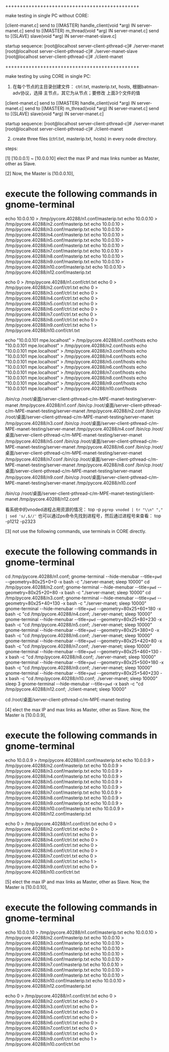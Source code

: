 
++++++++++++++++++++++++++++++++++++++++++++++

make testing in single PC without CORE:

[client-manet.c] send to
[(MASTER) handle_client(void *arg) IN server-manet.c] send to
[(MASTER) m_thread(void *arg) IN server-manet.c] send to
[(SLAVE) slave(void *arg) IN server-manet-slave.c]

startup sequence:
[root@localhost server-client-pthread-c]# ./server-manet
[root@localhost server-client-pthread-c]# ./server-manet-slave
[root@localhost server-client-pthread-c]# ./client-manet

++++++++++++++++++++++++++++++++++++++++++++++

make testing by using CORE in single PC:

1. 	在每个节点的主目录创建文件： ctrl.txt, masterip.txt, hosts, 
	根据batman-adv协议，选择 主节点，其它为从节点；要修改 上面3个文件的值

[client-manet.c] send to
[(MASTER) handle_client(void *arg) IN server-manet.c] send to
[(MASTER) m_thread(void *arg) IN server-manet.c] send to
[(SLAVE) slave(void *arg) IN server-manet.c]

startup sequence:
[root@localhost server-client-pthread-c]# ./server-manet
[root@localhost server-client-pthread-c]# ./client-manet

2.  create three files (ctrl.txt, masterip.txt, hosts) in every node directory.

steps:

[1]
[10.0.0.1] ~ [10.0.0.10]
elect the max IP and max links number as Master, other as Slave.

[2]
Now, the Master is [10.0.0.10],
# execute the following commands in gnome-terminal
echo 10.0.0.10 > /tmp/pycore.40288/n1.conf/masterip.txt
echo 10.0.0.10 > /tmp/pycore.40288/n2.conf/masterip.txt
echo 10.0.0.10 > /tmp/pycore.40288/n3.conf/masterip.txt
echo 10.0.0.10 > /tmp/pycore.40288/n4.conf/masterip.txt
echo 10.0.0.10 > /tmp/pycore.40288/n5.conf/masterip.txt
echo 10.0.0.10 > /tmp/pycore.40288/n6.conf/masterip.txt
echo 10.0.0.10 > /tmp/pycore.40288/n7.conf/masterip.txt
echo 10.0.0.10 > /tmp/pycore.40288/n8.conf/masterip.txt
echo 10.0.0.10 > /tmp/pycore.40288/n9.conf/masterip.txt
echo 10.0.0.10 > /tmp/pycore.40288/n10.conf/masterip.txt
echo 10.0.0.10 > /tmp/pycore.40288/n12.conf/masterip.txt

echo 0 > /tmp/pycore.40288/n1.conf/ctrl.txt
echo 0 > /tmp/pycore.40288/n2.conf/ctrl.txt
echo 0 > /tmp/pycore.40288/n3.conf/ctrl.txt
echo 0 > /tmp/pycore.40288/n4.conf/ctrl.txt
echo 0 > /tmp/pycore.40288/n5.conf/ctrl.txt
echo 0 > /tmp/pycore.40288/n6.conf/ctrl.txt
echo 0 > /tmp/pycore.40288/n7.conf/ctrl.txt
echo 0 > /tmp/pycore.40288/n8.conf/ctrl.txt
echo 0 > /tmp/pycore.40288/n9.conf/ctrl.txt
echo 1 > /tmp/pycore.40288/n10.conf/ctrl.txt

echo "10.0.0.101   mpe.localhost" > /tmp/pycore.40288/n1.conf/hosts
echo "10.0.0.101   mpe.localhost" > /tmp/pycore.40288/n2.conf/hosts
echo "10.0.0.101   mpe.localhost" > /tmp/pycore.40288/n3.conf/hosts
echo "10.0.0.101   mpe.localhost" > /tmp/pycore.40288/n4.conf/hosts
echo "10.0.0.101   mpe.localhost" > /tmp/pycore.40288/n5.conf/hosts
echo "10.0.0.101   mpe.localhost" > /tmp/pycore.40288/n6.conf/hosts
echo "10.0.0.101   mpe.localhost" > /tmp/pycore.40288/n7.conf/hosts
echo "10.0.0.101   mpe.localhost" > /tmp/pycore.40288/n8.conf/hosts
echo "10.0.0.101   mpe.localhost" > /tmp/pycore.40288/n9.conf/hosts
echo "10.0.0.101   mpe.localhost" > /tmp/pycore.40288/n10.conf/hosts

/bin/cp /root/桌面/server-client-pthread-c/m-MPE-manet-testing/server-manet /tmp/pycore.40288/n1.conf
/bin/cp /root/桌面/server-client-pthread-c/m-MPE-manet-testing/server-manet /tmp/pycore.40288/n2.conf
/bin/cp /root/桌面/server-client-pthread-c/m-MPE-manet-testing/server-manet /tmp/pycore.40288/n3.conf
/bin/cp /root/桌面/server-client-pthread-c/m-MPE-manet-testing/server-manet /tmp/pycore.40288/n4.conf
/bin/cp /root/桌面/server-client-pthread-c/m-MPE-manet-testing/server-manet /tmp/pycore.40288/n5.conf
/bin/cp /root/桌面/server-client-pthread-c/m-MPE-manet-testing/server-manet /tmp/pycore.40288/n6.conf
/bin/cp /root/桌面/server-client-pthread-c/m-MPE-manet-testing/server-manet /tmp/pycore.40288/n7.conf
/bin/cp /root/桌面/server-client-pthread-c/m-MPE-manet-testing/server-manet /tmp/pycore.40288/n8.conf
/bin/cp /root/桌面/server-client-pthread-c/m-MPE-manet-testing/server-manet /tmp/pycore.40288/n9.conf
/bin/cp /root/桌面/server-client-pthread-c/m-MPE-manet-testing/server-manet /tmp/pycore.40288/n10.conf

/bin/cp /root/桌面/server-client-pthread-c/m-MPE-manet-testing/client-manet /tmp/pycore.40288/n12.conf

看系统中的vnoded进程占用资源的情况：
top -p `pgrep vnoded | tr "\\n" "," | sed 's/,$//'`
也可以通过ps命令先找到进程号，然后通过进程号来查看：
top -p1212 -p2323

[3] not use the following commands, use terminals in CORE directly.
# execute the following commands in gnome-terminal
cd /tmp/pycore.40288/n1.conf; gnome-terminal --hide-menubar --title=`pwd` --geometry=80x25+0+0 -x bash -c "./server-manet; sleep 10000"
cd /tmp/pycore.40288/n2.conf; gnome-terminal --hide-menubar --title=`pwd` --geometry=80x25+20+80 -x bash -c "./server-manet; sleep 10000"
cd /tmp/pycore.40288/n3.conf; gnome-terminal --hide-menubar --title=`pwd` --geometry=80x25+40+130 -x bash -c "./server-manet; sleep 10000"
gnome-terminal --hide-menubar --title=`pwd` --geometry=80x25+60+180 -x bash -c "cd /tmp/pycore.40288/n4.conf; ./server-manet; sleep 10000"
gnome-terminal --hide-menubar --title=`pwd` --geometry=80x25+80+230 -x bash -c "cd /tmp/pycore.40288/n5.conf; ./server-manet; sleep 10000"
gnome-terminal --hide-menubar --title=`pwd` --geometry=80x25+380+0 -x bash -c "cd /tmp/pycore.40288/n6.conf; ./server-manet; sleep 10000"
gnome-terminal --hide-menubar --title=`pwd` --geometry=80x25+420+80 -x bash -c "cd /tmp/pycore.40288/n7.conf; ./server-manet; sleep 10000"
gnome-terminal --hide-menubar --title=`pwd` --geometry=80x25+460+130 -x bash -c "cd /tmp/pycore.40288/n8.conf; ./server-manet; sleep 10000"
gnome-terminal --hide-menubar --title=`pwd` --geometry=80x25+500+180 -x bash -c "cd /tmp/pycore.40288/n9.conf; ./server-manet; sleep 10000"
gnome-terminal --hide-menubar --title=`pwd` --geometry=80x25+540+230 -x bash -c "cd /tmp/pycore.40288/n10.conf; ./server-manet; sleep 10000"
sleep 3
gnome-terminal --hide-menubar --title=`pwd` -x bash -c "cd /tmp/pycore.40288/n12.conf; ./client-manet; sleep 10000"

cd /root/桌面/server-client-pthread-c/m-MPE-manet-testing

[4]
elect the max IP and max links as Master, other as Slave.
Now, the Master is [10.0.0.9],
# execute the following commands in gnome-terminal
echo 10.0.0.9 > /tmp/pycore.40288/n1.conf/masterip.txt
echo 10.0.0.9 > /tmp/pycore.40288/n2.conf/masterip.txt
echo 10.0.0.9 > /tmp/pycore.40288/n3.conf/masterip.txt
echo 10.0.0.9 > /tmp/pycore.40288/n4.conf/masterip.txt
echo 10.0.0.9 > /tmp/pycore.40288/n5.conf/masterip.txt
echo 10.0.0.9 > /tmp/pycore.40288/n6.conf/masterip.txt
echo 10.0.0.9 > /tmp/pycore.40288/n7.conf/masterip.txt
echo 10.0.0.9 > /tmp/pycore.40288/n8.conf/masterip.txt
echo 10.0.0.9 > /tmp/pycore.40288/n9.conf/masterip.txt
echo 10.0.0.9 > /tmp/pycore.40288/n10.conf/masterip.txt
echo 10.0.0.9 > /tmp/pycore.40288/n12.conf/masterip.txt

echo 0 > /tmp/pycore.40288/n1.conf/ctrl.txt
echo 0 > /tmp/pycore.40288/n2.conf/ctrl.txt
echo 0 > /tmp/pycore.40288/n3.conf/ctrl.txt
echo 0 > /tmp/pycore.40288/n4.conf/ctrl.txt
echo 0 > /tmp/pycore.40288/n5.conf/ctrl.txt
echo 0 > /tmp/pycore.40288/n6.conf/ctrl.txt
echo 0 > /tmp/pycore.40288/n7.conf/ctrl.txt
echo 0 > /tmp/pycore.40288/n8.conf/ctrl.txt
echo 1 > /tmp/pycore.40288/n9.conf/ctrl.txt
echo 0 > /tmp/pycore.40288/n10.conf/ctrl.txt

[5]
elect the max IP and max links as Master, other as Slave.
Now, the Master is [10.0.0.10],
# execute the following commands in gnome-terminal
echo 10.0.0.10 > /tmp/pycore.40288/n1.conf/masterip.txt
echo 10.0.0.10 > /tmp/pycore.40288/n2.conf/masterip.txt
echo 10.0.0.10 > /tmp/pycore.40288/n3.conf/masterip.txt
echo 10.0.0.10 > /tmp/pycore.40288/n4.conf/masterip.txt
echo 10.0.0.10 > /tmp/pycore.40288/n5.conf/masterip.txt
echo 10.0.0.10 > /tmp/pycore.40288/n6.conf/masterip.txt
echo 10.0.0.10 > /tmp/pycore.40288/n7.conf/masterip.txt
echo 10.0.0.10 > /tmp/pycore.40288/n8.conf/masterip.txt
echo 10.0.0.10 > /tmp/pycore.40288/n9.conf/masterip.txt
echo 10.0.0.10 > /tmp/pycore.40288/n10.conf/masterip.txt
echo 10.0.0.10 > /tmp/pycore.40288/n12.conf/masterip.txt

echo 0 > /tmp/pycore.40288/n1.conf/ctrl.txt
echo 0 > /tmp/pycore.40288/n2.conf/ctrl.txt
echo 0 > /tmp/pycore.40288/n3.conf/ctrl.txt
echo 0 > /tmp/pycore.40288/n4.conf/ctrl.txt
echo 0 > /tmp/pycore.40288/n5.conf/ctrl.txt
echo 0 > /tmp/pycore.40288/n6.conf/ctrl.txt
echo 0 > /tmp/pycore.40288/n7.conf/ctrl.txt
echo 0 > /tmp/pycore.40288/n8.conf/ctrl.txt
echo 0 > /tmp/pycore.40288/n9.conf/ctrl.txt
echo 1 > /tmp/pycore.40288/n10.conf/ctrl.txt

